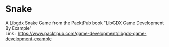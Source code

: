 # Snake
A Libgdx Snake Game from the PacktPub book "LibGDX Game Development By Example" <br>
Link : https://www.packtpub.com/game-development/libgdx-game-development-example
